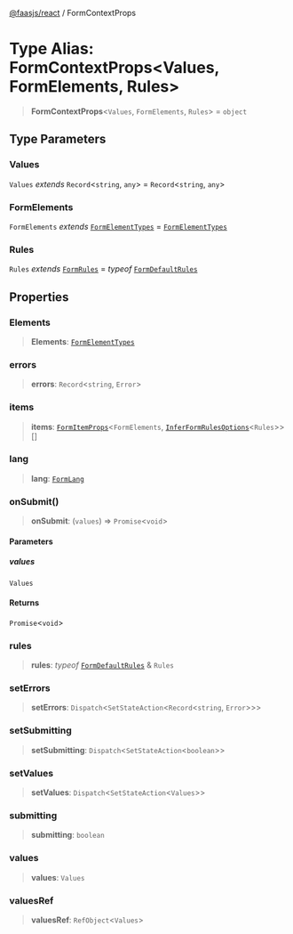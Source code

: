 [@faasjs/react](../README.md) / FormContextProps

# Type Alias: FormContextProps\<Values, FormElements, Rules\>

> **FormContextProps**\<`Values`, `FormElements`, `Rules`\> = `object`

## Type Parameters

### Values

`Values` *extends* `Record`\<`string`, `any`\> = `Record`\<`string`, `any`\>

### FormElements

`FormElements` *extends* [`FormElementTypes`](FormElementTypes.md) = [`FormElementTypes`](FormElementTypes.md)

### Rules

`Rules` *extends* [`FormRules`](FormRules.md) = *typeof* [`FormDefaultRules`](../variables/FormDefaultRules.md)

## Properties

### Elements

> **Elements**: [`FormElementTypes`](FormElementTypes.md)

### errors

> **errors**: `Record`\<`string`, `Error`\>

### items

> **items**: [`FormItemProps`](FormItemProps.md)\<`FormElements`, [`InferFormRulesOptions`](InferFormRulesOptions.md)\<`Rules`\>\>[]

### lang

> **lang**: [`FormLang`](FormLang.md)

### onSubmit()

> **onSubmit**: (`values`) => `Promise`\<`void`\>

#### Parameters

##### values

`Values`

#### Returns

`Promise`\<`void`\>

### rules

> **rules**: *typeof* [`FormDefaultRules`](../variables/FormDefaultRules.md) & `Rules`

### setErrors

> **setErrors**: `Dispatch`\<`SetStateAction`\<`Record`\<`string`, `Error`\>\>\>

### setSubmitting

> **setSubmitting**: `Dispatch`\<`SetStateAction`\<`boolean`\>\>

### setValues

> **setValues**: `Dispatch`\<`SetStateAction`\<`Values`\>\>

### submitting

> **submitting**: `boolean`

### values

> **values**: `Values`

### valuesRef

> **valuesRef**: `RefObject`\<`Values`\>
